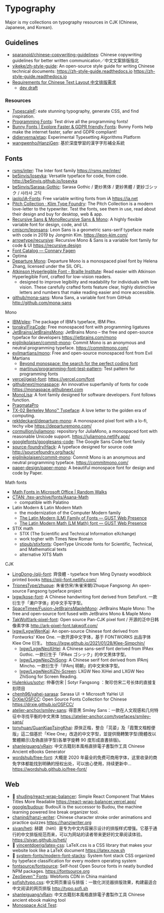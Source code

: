 # Typography

Major is my collections on typography resources in CJK (Chinese, Japanese, and Korean).

## Guidelines

- [sparanoid/chinese-copywriting-guidelines](https://github.com/sparanoid/chinese-copywriting-guidelines): Chinese copywriting guidelines for better written communication／中文文案排版指北
- [yikeke/zh-style-guide](https://github.com/yikeke/zh-style-guide): An open-source style guide for writing Chinese technical documents: https://zh-style-guide.readthedocs.io <https://zh-style-guide.readthedocs.io>
- [Requirements for Chinese Text Layout 中文排版需求](https://www.w3.org/TR/clreq/)
  - [dev draft](https://w3c.github.io/clreq/)

### Resources

- [TypescaleF](https://typescale.com/): eate stunning typography, generate CSS, and find inspiration.
- [Programming Fonts](https://www.programmingfonts.org/): Test drive all the programming fonts!
- [Bunny Fonts | Explore Faster & GDPR friendly Fonts](https://fonts.bunny.net/): Bunny Fonts help make the internet faster, safer and GDPR compliant!
- [didierverna/etap](https://github.com/didierverna/etap): Experimental Typesetting Algorithms Platform
- [wangwenho/HanziGen](https://github.com/wangwenho/HanziGen): 基於深度學習的漢字字形補全系統

## Fonts

- [rsms/inter](https://github.com/rsms/inter): The Inter font family <https://rsms.me/inter/>
- [be5invis/Iosevka](https://github.com/be5invis/Iosevka): Versatile typeface for code, from code. <http://be5invis.github.io/Iosevka>
- [be5invis/Sarasa-Gothic](https://github.com/be5invis/Sarasa-Gothic): Sarasa Gothic / 更纱黑体 / 更紗黑體 / 更紗ゴシック / 사라사 고딕
- [iaolo/iA-Fonts](https://github.com/iaolo/iA-Fonts): Free variable writing fonts from iA <https://ia.net>
- [Pitch Collection · Klim Type Foundry](https://klim.co.nz/collections/pitch/): The Pitch Collection is a modern love-letter to the typewriter. Test the fonts, see them in use, read about their design and buy for desktop, web & app.
- [Recursive Sans & MonoRecursive Sans & Mono](https://www.recursive.design/): A highly flexible variable font for design, code, and UI.
- [cmiscm/leonsans](https://github.com/cmiscm/leonsans): Leon Sans is a geometric sans-serif typeface made with code in 2019 by Jongmin Kim. <https://leon-kim.com/>
- [arrowtype/recursive](https://github.com/arrowtype/recursive): Recursive Mono & Sans is a variable font family for code & UI <https://recursive.design>
- [Font Catalog — Connary Fagen](https://connary.com/fonts/)
- Optima
- [Departure Mono](https://departuremono.com/): Departure Mono is a monospaced pixel font by Helena Zhang, licensed under the SIL OFL.
- [Atkinson Hyperlegible Font - Braille Institute](https://www.brailleinstitute.org/freefont/): Read easier with Atkinson Hyperlegible Font, crafted for low-vision readers.
  - designed to improve legibility and readability for individuals with low vision. These carefully crafted fonts feature clear, highly distinctive letters and numbers that make reading easier and more accessible.
- [github/mona-sans](https://github.com/github/mona-sans): Mona Sans, a variable font from GitHub <http://github.com/mona-sans>

Mono

- [IBM/plex](https://github.com/IBM/plex): The package of IBM’s typeface, IBM Plex.
- [tonsky/FiraCode](https://github.com/tonsky/FiraCode): Free monospaced font with programming ligatures
- [JetBrains/JetBrainsMono](https://github.com/JetBrains/JetBrainsMono): JetBrains Mono – the free and open-source typeface for developers <https://jetbrains.com/mono>
- [eigilnikolajsen/commit-mono](https://github.com/eigilnikolajsen/commit-mono): Commit Mono is an anonymous and neutral programming typeface. <https://commitmono.com/>
- [evilmartians/mono](https://github.com/evilmartians/mono): Free and open-source monospaced font from Evil Martians
  - [Beyond monospace: the search for the perfect coding font](https://evilmartians.com/chronicles/beyond-monospace-the-search-for-the-perfect-coding-font)
  - [martinus/programming-font-test-pattern](https://github.com/martinus/programming-font-test-pattern): Test pattern for programming fonts
- [vercel/geist-font](https://github.com/vercel/geist-font): <https://vercel.com/font>
- [githubnext/monaspace](https://github.com/githubnext/monaspace): An innovative superfamily of fonts for code <https://monaspace.githubnext.com>
- [MonoLisa](https://www.monolisa.dev/): A font family designed for software developers. Font follows function.
- [PragmataPro](https://fsd.it/shop/fonts/pragmatapro/)
- [TX-02 Berkeley Mono™ Typeface](https://usgraphics.com/products/berkeley-mono): A love letter to the golden era of computing.
- [rektdeckard/departure-mono](https://github.com/rektdeckard/departure-mono): A monospaced pixel font with a lo-fi, techy vibe <https://departuremono.com/>
- [cormullion/juliamono](https://github.com/cormullion/juliamono): repository for JuliaMono, a monospaced font with reasonable Unicode support. <https://juliamono.netlify.app/>
- [googlefonts/googlesans-code](https://github.com/googlefonts/googlesans-code): The Google Sans Code font family
- [source-foundry/Hack](https://github.com/source-foundry/Hack): A typeface designed for source code <http://sourcefoundry.org/hack/>
- [eigilnikolajsen/commit-mono](https://github.com/eigilnikolajsen/commit-mono): Commit Mono is an anonymous and neutral programming typeface. <https://commitmono.com/>
- [paper-design/paper-mono](https://github.com/paper-design/paper-mono): A beautiful monospace font for design and code by Paper.

Math fonts

- [Math Fonts in Microsoft Office | Random Walks](https://mrchasemath.com/2013/01/05/math-fonts-in-microsoft-office/)
- [CTAN: /tex-archive/fonts/Asana-Math](https://www.ctan.org/tex-archive/fonts/Asana-Math/)
  - compatible with Palatino
- Latin Modern & Latin Modern Math
  - the modernization of the Computer Modern family
  - [The Latin Modern (LM) Family of Fonts — GUST Web Presence](https://www.gust.org.pl/projects/e-foundry/latin-modern/)
  - [The Latin Modern Math (LM Math) font — GUST Web Presence](https://www.gust.org.pl/projects/e-foundry/lm-math)
- STIX math
  - STIX (The Scientific and Technical Information eXchange)
  - work togher with Times New Roman
  - [stipub/stixfonts](https://github.com/stipub/stixfonts): OpenType Unicode fonts for Scientific, Technical, and Mathematical texts
  - alternative XITS Math

CJK

- [LingDong-/qiji-font](https://github.com/LingDong-/qiji-font): 齊伋體 - typeface from Ming Dynasty woodblock printed books <https://qiji-font.netlify.com/>
- [TrionesType/zhuque](https://github.com/TrionesType/zhuque): 朱雀仿宋/朱雀宋朝/Zhuque Fangsong: An open-source Fangsong typeface project
- [lxgw/kose-font](https://github.com/lxgw/kose-font): A Chinese handwriting font derived from SetoFont. 一款衍生于「濑户字体」的中文手写字型。
- [SpaceTimee/Fusion-JetBrainsMapleMono](https://github.com/SpaceTimee/Fusion-JetBrainsMapleMono): JetBrains Maple Mono: The free and open-source font fused with JetBrains Mono & Maple Mono
- [TakWolf/ark-pixel-font](https://github.com/TakWolf/ark-pixel-font): Open source Pan-CJK pixel font / 开源的泛中日韩像素字体 <http://ark-pixel-font.takwolf.com/>
- [lxgw/LxgwWenKai](https://github.com/lxgw/LxgwWenKai): An open-source Chinese font derived from Fontworks' Klee One. 一款开源中文字体，基于 FONTWORKS 出品字体 Klee One 衍生。 <https://lxgw.github.io/2021/01/28/Klee-Simpchin/>
  - [lxgw/LxgwNeoXiHei](https://github.com/lxgw/LxgwNeoXiHei): A Chinese sans-serif font derived from IPAex Gothic. 一款衍生于「IPAex ゴシック」的中文黑体字型。
  - [lxgw/LxgwNeoZhiSong](https://github.com/lxgw/LxgwNeoZhiSong): A Chinese serif font derived from IPAmj Mincho. 一款衍生于「IPAmj 明朝」的中文宋体字型。
  - [lxgw/LxgwNeoXiZhi-Screen](https://github.com/lxgw/LxgwNeoXiZhi-Screen): LXGW Neo XiHei and LXGW Neo ZhiSong for Screen Reading.
- [Hulenkius/sotyr](https://github.com/Hulenkius/sotyr): 仲春仿宋 | Sotyr Fangsong ：聚珍仿宋二号长体的直接复刻项目
- [chenh96/yahei-sarasa](https://github.com/chenh96/yahei-sarasa): Sarasa UI -> Microsoft YaHei UI
- [DrXie/OSFCC](https://github.com/DrXie/OSFCC): Open Source Fonts Collection for Chinese <https://drxie.github.io/OSFCC/>
- [atelier-anchor/smiley-sans](https://github.com/atelier-anchor/smiley-sans): 得意黑 Smiley Sans：一款在人文观感和几何特征中寻找平衡的中文黑体 <https://atelier-anchor.com/typefaces/smiley-sans/>
- [tonyhuan/GuanKiapTsingKhai](https://github.com/tonyhuan/GuanKiapTsingKhai): 原俠正楷，整合「芫荽」及「霞鶩文楷輕便版」這二個基於「Klee One」改造的中文字型，並提供簡轉繁字型(簡體改以繁體顯示)及偽直排字型(各單字旋轉 90 度形成直書排版)。
- [shanleiguang/vRain](https://github.com/shanleiguang/vRain): 中文古籍刻本風格直排電子書製作工具 Chinese Ancient eBooks Generator
- [wordshub/free-font](https://github.com/wordshub/free-font): 大概是 2020 年最全的免费可商用字体，这里收录的商免字体都能找到明确的授权出处，可以放心使用，持续更新中... <https://wordshub.github.io/free-font/>

## Web

- 🌟 [shuding/react-wrap-balancer](https://github.com/shuding/react-wrap-balancer): Simple React Component That Makes Titles More Readable <https://react-wrap-balancer.vercel.app/>
- [google/budoux](https://github.com/google/budoux): BudouX is the successor to Budou, the machine learning powered line break organizer tool.
- [chanind/hanzi-writer](https://github.com/chanind/hanzi-writer): Chinese character stroke order animations and practice quizzes <https://hanziwriter.org>
- [sivan/heti](https://github.com/sivan/heti): 赫蹏（hètí）是专为中文内容展示设计的排版样式增强。它基于通行的中文排版规范而来，可以为网站的读者带来更好的文章阅读体验。 <https://sivan.github.io/heti/>
- 🌟 [vincentdoerig/latex-css](https://github.com/vincentdoerig/latex-css): LaTeX.css is a CSS library that makes your website look like a LaTeX document <https://latex.now.sh>
- 🌟 [system-fonts/modern-font-stacks](https://github.com/system-fonts/modern-font-stacks): System font stack CSS organized by typeface classification for every modern operating system
- [fontsource/fontsource](https://github.com/fontsource/fontsource): Self-host Open Source fonts in neatly bundled NPM packages. <https://fontsource.org>
- [ZeoSeven™ Fonts](https://fonts.zeoseven.com/): Webfonts CDN in China mainland
- [sofish/typo.css](https://github.com/sofish/typo.css): 中文网页重设与排版：一致化浏览器排版效果，构建最适合中文阅读的网页排版 <http://typo.sofi.sh>
- [shanleiguang/vRain](https://github.com/shanleiguang/vRain): 中文古籍刻本風格直排電子書製作工具 Chinese ancient ebook making tool
- [Monospace Acid Test](https://justine.lol/dox/unicode.html):
